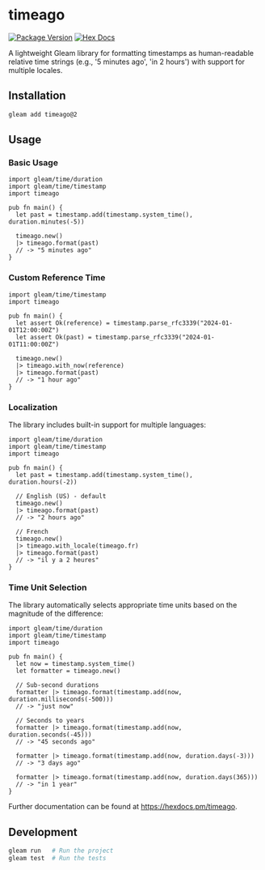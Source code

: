 # timeago

[![Package Version](https://img.shields.io/hexpm/v/timeago)](https://hex.pm/packages/timeago)
[![Hex Docs](https://img.shields.io/badge/hex-docs-ffaff3)](https://hexdocs.pm/timeago/)

A lightweight Gleam library for formatting timestamps as human-readable relative time strings (e.g., '5 minutes ago', 'in 2 hours') with support for multiple locales.

## Installation

```sh
gleam add timeago@2
```

## Usage

### Basic Usage

```gleam
import gleam/time/duration
import gleam/time/timestamp
import timeago

pub fn main() {
  let past = timestamp.add(timestamp.system_time(), duration.minutes(-5))

  timeago.new()
  |> timeago.format(past)
  // -> "5 minutes ago"
}
```

### Custom Reference Time

```gleam
import gleam/time/timestamp
import timeago

pub fn main() {
  let assert Ok(reference) = timestamp.parse_rfc3339("2024-01-01T12:00:00Z")
  let assert Ok(past) = timestamp.parse_rfc3339("2024-01-01T11:00:00Z")

  timeago.new()
  |> timeago.with_now(reference)
  |> timeago.format(past)
  // -> "1 hour ago"
}
```

### Localization

The library includes built-in support for multiple languages:

```gleam
import gleam/time/duration
import gleam/time/timestamp
import timeago

pub fn main() {
  let past = timestamp.add(timestamp.system_time(), duration.hours(-2))

  // English (US) - default
  timeago.new()
  |> timeago.format(past)
  // -> "2 hours ago"

  // French
  timeago.new()
  |> timeago.with_locale(timeago.fr)
  |> timeago.format(past)
  // -> "il y a 2 heures"
}
```

### Time Unit Selection

The library automatically selects appropriate time units based on the magnitude of the difference:

```gleam
import gleam/time/duration
import gleam/time/timestamp
import timeago

pub fn main() {
  let now = timestamp.system_time()
  let formatter = timeago.new()

  // Sub-second durations
  formatter |> timeago.format(timestamp.add(now, duration.milliseconds(-500)))
  // -> "just now"

  // Seconds to years
  formatter |> timeago.format(timestamp.add(now, duration.seconds(-45)))
  // -> "45 seconds ago"

  formatter |> timeago.format(timestamp.add(now, duration.days(-3)))
  // -> "3 days ago"

  formatter |> timeago.format(timestamp.add(now, duration.days(365)))
  // -> "in 1 year"
}
```

Further documentation can be found at <https://hexdocs.pm/timeago>.

## Development

```sh
gleam run   # Run the project
gleam test  # Run the tests
```

